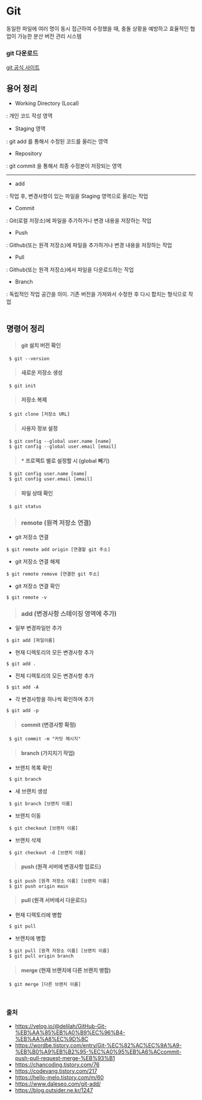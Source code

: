 # Git

동일한 파일에 여러 명이 동시 접근하여 수정했을 때, 충돌 상황을 예방하고 효율적인 협업이 가능한 분산 버전 관리 시스템


### git 다운로드
[git 공식 사이트](https://git-scm.com/downloads)
<br>


## 용어 정리

+ Working Directory (Local)

 : 개인 코드 작성 영역
<br>

+ Staging 영역

 : git add 를 통해서 수정된 코드를 올리는 영역
<br>

+ Repository

 : git commit 을 통해서 최종 수정본이 저장되는 영역

<hr>

+ add

 : 작업 후, 변경사항이 있는 파일을 Staging 영역으로 올리는 작업
<br>

+ Commit

 : Git(로컬 저장소)에 파일을 추가하거나 변경 내용을 저장하는 작업
<br>

+ Push

 : Github(또는 원격 저장소)에 파일을 추가하거나 변경 내용을 저장하는 작업
<br>

+ Pull

 : Github(또는 원격 저장소)에서 파일을 다운로드하는 작업
<br>

+ Branch

 : 독립적인 작업 공간을 의미. 기존 버전을 가져와서 수정한 후 다시 합치는 형식으로 작업
<br><br>

## 명령어 정리

>#### git 설치 버전 확인
```
 $ git --version
```


>#### 새로운 저장소 생성
```
 $ git init
```

>#### 저장소 복제
```
 $ git clone [저장소 URL]
```

>#### 사용자 정보 설정
```
 $ git config --global user.name [name]
 $ git config --global user.email [email]
```
>#### * 프로젝트 별로 설정할 시 (global 빼기)
```
 $ git config user.name [name]
 $ git config user.email [email]
```

>#### 파일 상태 확인
```
 $ git status
```

>### remote (원격 저장소 연결)
+ git 저장소 연결 
```
$ git remote add origin [연결할 git 주소]
```
+ git 저장소 연결 해제 
```
$ git remote remove [연결한 git 주소]
```
+ git 저장소 연결 확인
```
$ git remote -v
```

>### add (변경사항 스테이징 영역에 추가)
+ 일부 변경파일만 추가 
```
$ git add [파일이름]
```
+ 현재 디렉토리의 모든 변경사항 추가
```
$ git add .
```
+ 전체 디렉토리의 모든 변경사항 추가
```
$ git add -A
```
+ 각 변경사항을 하나씩 확인하며 추가
```
$ git add -p
```

>#### commit (변경사항 확정)
```
 $ git commit -m "커밋 메시지"
```

>#### branch (가지치기 작업)
+ 브랜치 목록 확인
```
 $ git branch
```
+ 새 브랜치 생성
```
 $ git branch [브랜치 이름]
```
+ 브랜치 이동
```
 $ git checkout [브랜치 이름]
```
+ 브랜치 삭제
```
 $ git checkout -d [브랜치 이름]
```

>#### push (원격 서버에 변경사항 업로드)
```
 $ git push [원격 저장소 이름] [브랜치 이름]
 $ git push origin main
```

>#### pull (원격 서버에서 다운로드)
+ 현재 디렉토리에 병합
```
 $ git pull
```
+ 브랜치에 병합
```
 $ git pull [원격 저장소 이름] [브랜치 이름]
 $ git pull origin branch
```

>#### merge (현재 브랜치에 다른 브랜치 병합)
```
 $ git merge [다른 브랜치 이름]
```

<br>

### 출처
- https://velog.io/@delilah/GitHub-Git-%EB%AA%85%EB%A0%B9%EC%96%B4-%EB%AA%A8%EC%9D%8C
- https://wordbe.tistory.com/entry/Git-%EC%82%AC%EC%9A%A9-%EB%B0%A9%EB%B2%95-%EC%A0%95%EB%A6%ACcommit-push-pull-request-merge-%EB%93%B1
- https://chancoding.tistory.com/76
- https://codevang.tistory.com/217
- https://hello-melo.tistory.com/m/60
- https://www.daleseo.com/git-add/
- https://blog.outsider.ne.kr/1247
